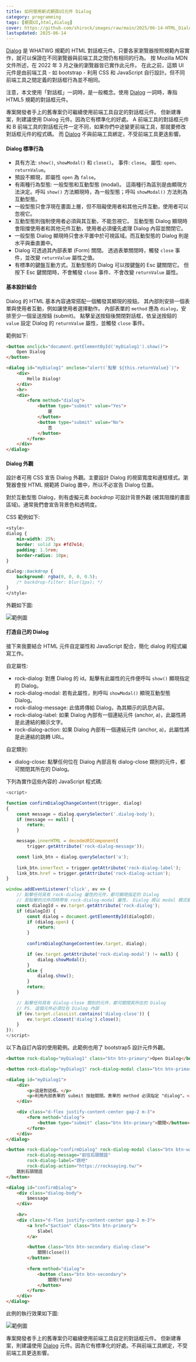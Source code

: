 ```yaml
---
title: 如何使用新式網頁UI元件 Dialog
category: programming
tags: [網頁UI,html,dialog]
cover: https://github.com/shirock/images/raw/main/2025/06-14-HTML_Dialog-2.png
lastupdated: 2025-06-14
---
```


[Dialog] 是 WHATWG 規範的 HTML 對話框元件。只要各家瀏覽器按照規範內容實作，就可以保證在不同瀏覽器與前端工具之間仍有相同的行為。
按 Mozilla MDN 文件所述，在 2022 年 3 月之後的瀏覽器皆已實作此元件。
在此之前，這類 UI 元件是由前端工具 - 如 bootstrap - 利用 CSS 和 JavaScript 自行設計。但不同前端工具之間定義的對話框行為並不相同。

注意，本文使用「對話框」一詞時，是一般概念。使用 [Dialog] 一詞時，專指 HTML5 規範的對話框元件。

專案開發者手上的舊專案仍可繼續使用前端工具自定的對話框元件。
但新建專案，則建議使用 Dialog 元件。因為它有標準化的好處。
A 前端工具的對話框元件和 B 前端工具的對話框元件一定不同，如果你們中途變更前端工具，那就要修改對話框元件的程式碼。
而 [Dialog] 不與前端工具綁定，不受前端工具更迭影響。

<!--more-->

#### Dialog 標準行為

* 具有方法: `show()`, `showModal()` 和 `close()`。
  事件: `close`。
  屬性: `open`、`returnValue`。
* 預設不顯現，即屬性 `open` 為 `false`。
* 有兩種行為型態: 一般型態和互動型態 (modal)。
  這兩種行為區別是由顯現方法決定。呼叫 `show()` 方法顯現時，為一般型態；呼叫 `showModal()` 方法則為互動型態。
* 一般型態只會浮現在畫面上層，但不阻礙使用者和其他元件互動，使用者可以忽視它。
* 互動型態則強制使用者必須與其互動，不能忽視它。
  互動型態 Dialog 顯現時會阻擋使用者和其他元件互動，使用者必須優先處理 Dialog 內容並關閉它。
* 一般型態 Dialog 顯現時只會水平置中於可視區域。而互動型態的 Dialog 則是水平與垂直置中。
* Dialog 可透過其內部表單 (Form) 關閉。
  透過表單關閉時，觸發 `close` 事件，並改變 `returnValue` 屬性之值。
* 有標準的鍵盤互動方式。互動型態的 Dialog 可以按鍵盤的 Esc 鍵關閉它。
  但按下 Esc 鍵關閉時，不會觸發 `close` 事件、不會改變 `returnValue` 屬性。

#### 基本設計組合

Dialog 的 HTML 基本內容通常搭配一個觸發其顯現的按鈕。
其內部則安排一個表單與使用者互動，例如讓使用者選擇動作。
內部表單的 `method` 應為 `dialog`，安排至少一個呈送按鈕 (submit)。
點擊呈送按鈕後關閉對話框，依呈送按鈕的 `value` 設定 Dialog 的 `returnValue` 屬性，並觸發 `close` 事件。

範例如下:

```html
<button onclick="document.getElementById('myDialog1').show()">
    Open Dialog
</button>

<dialog id="myDialog1" onclose="alert(`點擊 ${this.returnValue}`)">
    <div>
        Hello Dialog!
    </div>
    <hr>
    <div>
        <form method="dialog">
            <button type="submit" value="Yes">
                是
            </button>
            <button type="submit" value="No">
                否
            </button>
        </form>
    </div>
</dialog>

```

#### Dialog 外觀

設計者可用 CSS 宣告 Dialog 外觀。主要設計 Dialog 的視窗寬度和邊框樣式。瀏覽器會按 HTML 規範將 Dialog 置中，所以不必宣告 Dialog 位置。

對於互動型態 Dialog，則有虛擬元素 *backdrop* 可設計背景外觀 (被其阻擋的畫面區域)。通常我們會宣告背景色和透明度。

CSS 範例如下:

```css
<style>
dialog {
    min-width: 25%;
    border: solid 3px #fd7e14;
    padding: 1.5rem;
    border-radius: 10px;
}

dialog::backdrop {
    background: rgba(0, 0, 0, 0.5);
    /* backdrop-filter: blur(1px); */
}
</style>
```

外觀如下圖:

![範例圖](https://github.com/shirock/images/raw/main/2025/06-14-HTML_Dialog-1.png)

#### 打造自己的 Dialog

接下來我要結合 HTML 元件自定屬性和 JavaScript 配合，簡化 dialog 的程式編寫工作。

自定屬性:

* rock-dialog: 對應 Dialog 的 id。點擊有此屬性的元件便呼叫 `show()` 顯現指定的 Dialog。
* rock-dialog-modal: 若有此屬性，則呼叫 `showModal()` 顯現互動型態 Dialog。
* rock-dialog-message: 此值將傳給 Dialog，為其顯示的訊息內容。
* rock-dialog-label: 如果 Dialog 內部有一個連結元件 (anchor, a)，此屬性將是此連結的顯示文字。
* rock-dialog-action: 如果 Dialog 內部有一個連結元件 (anchor, a)，此屬性將是此連結的跳轉 URL。

自定類別:

* dialog-close: 點擊任何位在 Dialog 內部且有 dialog-close 類別的元件，都可關閉其所在的 Dialog。

下列為實作這些內容的 JavaScript 程式碼:

```javascript
<script>

function confirmDialogChangeContent(trigger, dialog)
{
    const message = dialog.querySelector('.dialog-body');
    if (message == null) {
        return;
    }

    message.innerHTML = decodeURIComponent(
        trigger.getAttribute('rock-dialog-message'));

    const link_btn = dialog.querySelector('a');
    
    link_btn.innerText = trigger.getAttribute('rock-dialog-label');
    link_btn.href = trigger.getAttribute('rock-dialog-action');
}

window.addEventListener('click', ev => {
    // 點擊任何具有 rock-dialog 屬性的元件，都可顯現指定的 Dialog
    // 若點擊的元件同時帶有 rock-dialog-modal 屬性， Dialog 將以 modal 模式顯現。
    const dialogId = ev.target.getAttribute('rock-dialog');
    if (dialogId) {
        const dialog = document.getElementById(dialogId);
        if (dialog.open) {
            return;
        }
        
        confirmDialogChangeContent(ev.target, dialog);

        if (ev.target.getAttribute('rock-dialog-modal') != null) {
            dialog.showModal();
        }
        else {
            dialog.show();
        }
        return;
    }

    // 點擊任何具有 dialog-close 類別的元件，都可關閉其所在的 Dialog
    // PS. 這個元件必須位在 Dialog 內部
    if (ev.target.classList.contains('dialog-close')) {
        ev.target.closest('dialog').close();
    }
});
</script>

```

以下為自訂內容的使用範例。此範例也用了 bootstrap5 設計元件外觀。

```html
<button rock-dialog="myDialog1" class="btn btn-primary">Open Dialog</button>

<button rock-dialog="myDialog1" rock-dialog-modal class="btn btn-primary">Open Modal</button>

<dialog id="myDialog1">
    <div>
        <p>這是對話框。</p>
        <p>利用內部表單的 submit 按鈕關閉。表單的 method 必須指定 "dialog"。</p>
    </div>

    <div class="d-flex justify-content-center gap-2 m-3">
        <form method="dialog">
            <button type="submit" class="btn btn-primary">關閉</button>
        </form>
    </div>
</dialog>

<button rock-dialog="confirmDialog" rock-dialog-modal class="btn btn-warning"
        rock-dialog-message="前往石頭閒語"
        rock-dialog-label="跳吧"
        rock-dialog-action="https://rocksaying.tw/">
    跳到石頭閒語
</button>

<dialog id="confirmDialog">
    <div class="dialog-body">
        $message
    </div>
    
    <hr>
    <div class="d-flex justify-content-center gap-2 m-3">
        <a href="$action" class="btn btn-primary">
            $label
        </a>

        <button class="btn btn-secondary dialog-close">
            關閉(close())
        </button>
        
        <form method="dialog">
            <button class="btn btn-secondary">
                關閉(form)
            </button>
        </form>
    </div>
</dialog>

```

此例的執行效果如下圖:

![範例圖](https://github.com/shirock/images/raw/main/2025/06-14-HTML_Dialog-2.png)

專案開發者手上的舊專案仍可繼續使用前端工具自定的對話框元件。
但新建專案，則建議使用 [Dialog] 元件。因為它有標準化的好處。不與前端工具綁定，不受前端工具更迭影響。

[Dialog]: https://developer.mozilla.org/en-US/docs/Web/HTML/Element/dialog "<dialog>: The Dialog element"
